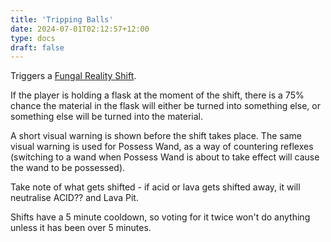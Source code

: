 ```yaml
---
title: 'Tripping Balls'
date: 2024-07-01T02:12:57+12:00
type: docs
draft: false
---
```


Triggers a [Fungal Reality Shift](https://noita.wiki.gg/wiki/Fungal_Reality_Shift).

If the player is holding a flask at the moment of the shift, there is a 75% chance the material in the flask will either be turned into something else, or something else will be turned into the material.

A short visual warning is shown before the shift takes place. The same visual warning is used for Possess Wand, as a way of countering reflexes (switching to a wand when Possess Wand is about to take effect will cause the wand to be possessed).

Take note of what gets shifted - if acid or lava gets shifted away, it will neutralise ACID?? and Lava Pit.

Shifts have a 5 minute cooldown, so voting for it twice won't do anything unless it has been over 5 minutes.
